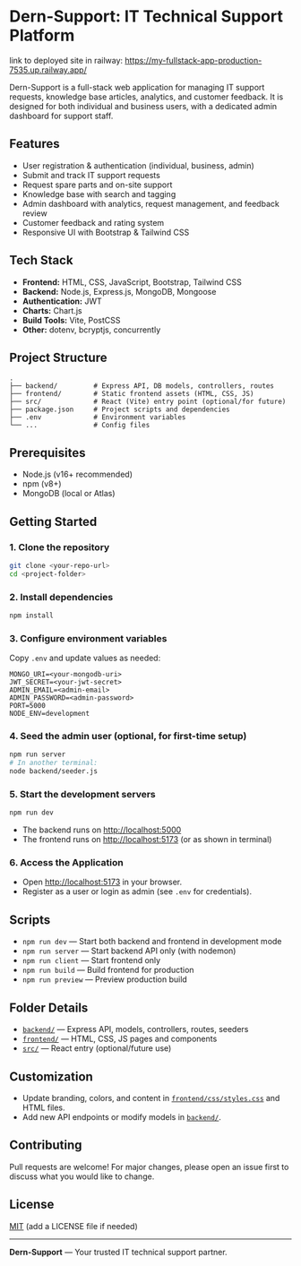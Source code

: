 # Dern-Support: IT Technical Support Platform
link to deployed site in railway:
https://my-fullstack-app-production-7535.up.railway.app/

Dern-Support is a full-stack web application for managing IT support requests, knowledge base articles, analytics, and customer feedback. It is designed for both individual and business users, with a dedicated admin dashboard for support staff.

## Features

- User registration & authentication (individual, business, admin)
- Submit and track IT support requests
- Request spare parts and on-site support
- Knowledge base with search and tagging
- Admin dashboard with analytics, request management, and feedback review
- Customer feedback and rating system
- Responsive UI with Bootstrap & Tailwind CSS

## Tech Stack

- **Frontend:** HTML, CSS, JavaScript, Bootstrap, Tailwind CSS
- **Backend:** Node.js, Express.js, MongoDB, Mongoose
- **Authentication:** JWT
- **Charts:** Chart.js
- **Build Tools:** Vite, PostCSS
- **Other:** dotenv, bcryptjs, concurrently

## Project Structure

```
.
├── backend/         # Express API, DB models, controllers, routes
├── frontend/        # Static frontend assets (HTML, CSS, JS)
├── src/             # React (Vite) entry point (optional/for future)
├── package.json     # Project scripts and dependencies
├── .env             # Environment variables
└── ...              # Config files
```

## Prerequisites

- Node.js (v16+ recommended)
- npm (v8+)
- MongoDB (local or Atlas)

## Getting Started

### 1. Clone the repository

```sh
git clone <your-repo-url>
cd <project-folder>
```

### 2. Install dependencies

```sh
npm install
```

### 3. Configure environment variables

Copy `.env` and update values as needed:

```
MONGO_URI=<your-mongodb-uri>
JWT_SECRET=<your-jwt-secret>
ADMIN_EMAIL=<admin-email>
ADMIN_PASSWORD=<admin-password>
PORT=5000
NODE_ENV=development
```

### 4. Seed the admin user (optional, for first-time setup)

```sh
npm run server
# In another terminal:
node backend/seeder.js
```

### 5. Start the development servers

```sh
npm run dev
```

- The backend runs on [http://localhost:5000](http://localhost:5000)
- The frontend runs on [http://localhost:5173](http://localhost:5173) (or as shown in terminal)

### 6. Access the Application

- Open [http://localhost:5173](http://localhost:5173) in your browser.
- Register as a user or login as admin (see `.env` for credentials).

## Scripts

- `npm run dev` — Start both backend and frontend in development mode
- `npm run server` — Start backend API only (with nodemon)
- `npm run client` — Start frontend only
- `npm run build` — Build frontend for production
- `npm run preview` — Preview production build

## Folder Details

- [`backend/`](backend/) — Express API, models, controllers, routes, seeders
- [`frontend/`](frontend/) — HTML, CSS, JS pages and components
- [`src/`](src/) — React entry (optional/future use)

## Customization

- Update branding, colors, and content in [`frontend/css/styles.css`](frontend/css/styles.css) and HTML files.
- Add new API endpoints or modify models in [`backend/`](backend/).

## Contributing

Pull requests are welcome! For major changes, please open an issue first to discuss what you would like to change.

## License

[MIT](LICENSE) (add a LICENSE file if needed)

---

**Dern-Support** — Your trusted IT technical support partner.
